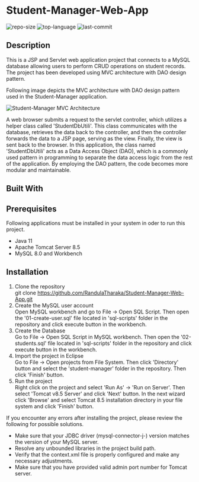 # Student-Manager-Web-App
![repo-size](https://img.shields.io/github/repo-size/RandulaTharaka/Student-Manager-Web-App) 
![top-language](https://img.shields.io/github/languages/top/RandulaTharaka/Student-Manager-Web-App) 
![last-commit](https://img.shields.io/github/last-commit/RandulaTharaka/Student-Manager-Web-App) 

## Description
This is a JSP and Servlet web application project that connects to a MySQL database allowing users to perform CRUD operations on student records. The project has been developed using MVC architecture with DAO design pattern.

Following image depicts the MVC architecture with DAO design pattern used in the Student-Manager application. 

![Student-Manager MVC Architecture](https://github.com/RandulaTharaka/Student-Manager-Web-App/assets/60685092/2ab0e990-7d2b-4a50-889e-abbeb820c873)

A web browser submits a request to the servlet controller, which utilizes a helper class called 'StudentDbUtili'. This class communicates with the database, retrieves the data back to the controller, and then the controller forwards the data to a JSP page, serving as the view. Finally, the view is sent back to the browser.
In this application, the class named 'StudentDbUtili' acts as a Data Access Object (DAO), which is a commonly used pattern in programming to separate the data access logic from the rest of the application. By employing the DAO pattern, the code becomes more modular and maintainable.

## Built With

## Prerequisites
Following applications must be installed in your system in oder to run this project.
- Java 11
- Apache Tomcat Server 8.5
- MySQL 8.0 and Workbench

## Installation 
1. Clone the repository<br>
   git clone https://github.com/RandulaTharaka/Student-Manager-Web-App.git
2. Create the MySQL user account<br>
   Open MySQL workbench and go to File -> Open SQL Script. Then open the '01-create-user.sql' file located in 'sql-scripts' folder in the repository and click execute button in the workbench.
3. Create the Database<br>
   Go to File -> Open SQL Script in MySQL workbench. Then open the '02-students.sql' file located in 'sql-scripts' folder in the repository and click execute button in the workbench.
4. Import the project in Eclipse<br>
   Go to File -> Open projects from File System. Then click 'Directory' button and select the 'student-manager' folder in the repository. Then click 'Finish' button.
5. Run the project<br>
   Right click on the project and select 'Run As' -> 'Run on Server'. Then select 'Tomcat v8.5 Server' and click 'Next' button. In the next wizard click 'Browse' and select Tomcat 8.5 installation directory in your file system and click 'Finish' button.

If you encounter any errors after installing the project, please review the following for possible solutions.
   - Make sure that your JDBC driver (mysql-connector-j-) version matches the version of your MySQL server.
   - Resolve any unbounded libraries in the project build path.
   - Verify that the context.xml file is properly configured and make any necessary adjustments.
   - Make sure that you have provided valid admin port number for Tomcat server.
